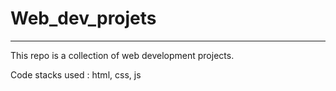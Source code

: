 # Web_dev_projets
-----------------------------------------------------------------------------------------------------------------------
This repo is a collection of web development projects.












Code stacks used : html, css, js
